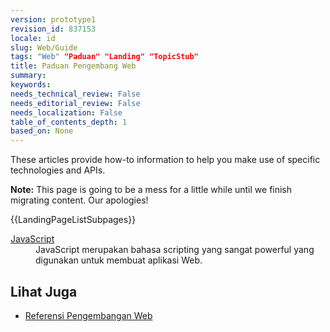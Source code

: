```yaml
---
version: prototype1
revision_id: 837153
locale: id
slug: Web/Guide
tags: "Web" "Paduan" "Landing" "TopicStub"
title: Paduan Pengembang Web
summary: 
keywords: 
needs_technical_review: False
needs_editorial_review: False
needs_localization: False
table_of_contents_depth: 1
based_on: None
---
```

<p>These articles provide how-to information to help you make use of specific technologies and APIs.</p>

<div class="note">
<p><strong>Note:</strong> This page is going to be a mess for a little while until we finish migrating content. Our apologies!</p>
</div>

<div>{{LandingPageListSubpages}}</div>

<dl>
 <dt><a href="/en-US/docs/JavaScript" title="/en-US/docs/JavaScript">JavaScript</a></dt>
 <dd>JavaScript merupakan bahasa scripting yang sangat powerful yang digunakan untuk membuat aplikasi Web.</dd>
</dl>

<h2 id="Lihat_Juga">Lihat Juga</h2>

<ul>
 <li><a href="/en-US/docs/Web/Reference" title="/en-US/docs/Web/Reference">Referensi Pengembangan Web </a></li>
</ul>

